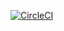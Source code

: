 [![CircleCI](https://circleci.com/gh/andela-gnyenyeshi/listmeapi.svg?style=svg)](https://circleci.com/gh/andela-gnyenyeshi/listmeapi)